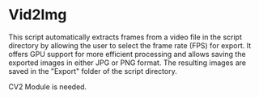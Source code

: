 # Vid2Img
This script automatically extracts frames from a video file in the script directory by allowing the user to select the frame rate (FPS) for export. 
It offers GPU support for more efficient processing and allows saving the exported images in either JPG or PNG format. 
The resulting images are saved in the "Export" folder of the script directory.

CV2 Module is needed.
